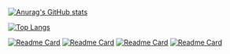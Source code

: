 

<!--**wt12318/wt12318** is a ✨ _special_ ✨ repository because its `README.md` (this file) appears on your GitHub profile.-->

[![Anurag's GitHub stats](https://github-readme-stats-rho-neon-17.vercel.app/api?username=wt12318&show_icons=true&theme=Gradient)](https://github.com/anuraghazra/github-readme-stats)

[![Top Langs](https://github-readme-stats-rho-neon-17.vercel.app/api/top-langs/?username=wt12318&layout=compact)](https://github.com/anuraghazra/github-readme-stats)

[![Readme Card](https://github-readme-stats-rho-neon-17.vercel.app/api/pin/?username=wt12318&repo=NeoEnrichment)](https://github.com/anuraghazra/github-readme-stats)
[![Readme Card](https://github-readme-stats-rho-neon-17.vercel.app/api/pin/?username=XSLiuLab&repo=ecDNA_immune)](https://github.com/anuraghazra/github-readme-stats)
[![Readme Card](https://github-readme-stats-rho-neon-17.vercel.app/api/pin/?username=XSLiuLab&repo=Immunoediting)](https://github.com/anuraghazra/github-readme-stats)
[![Readme Card](https://github-readme-stats-rho-neon-17.vercel.app/api/pin/?username=XSLiuLab&repo=Neodb)](https://github.com/anuraghazra/github-readme-stats)
